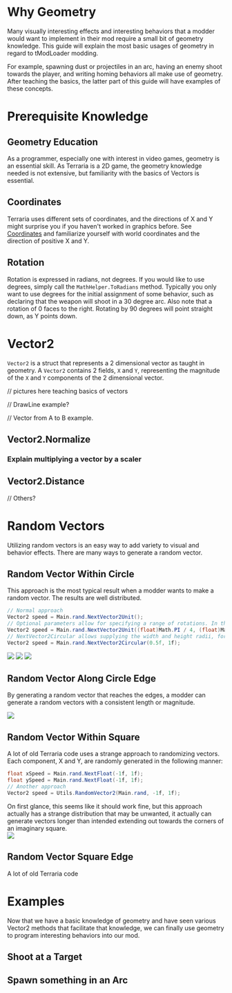 # Why Geometry
Many visually interesting effects and interesting behaviors that a modder would want to implement in their mod require a small bit of geometry knowledge. This guide will explain the most basic usages of geometry in regard to tModLoader modding.

For example, spawning dust or projectiles in an arc, having an enemy shoot towards the player, and writing homing behaviors all make use of geometry. After teaching the basics, the latter part of this guide will have examples of these concepts.

# Prerequisite Knowledge
## Geometry Education
As a programmer, especially one with interest in video games, geometry is an essential skill. As Terraria is a 2D game, the geometry knowledge needed is not extensive, but familiarity with the basics of Vectors is essential.

## Coordinates
Terraria uses different sets of coordinates, and the directions of X and Y might surprise you if you haven't worked in graphics before. See [Coordinates](https://github.com/tModLoader/tModLoader/wiki/Coordinates) and familiarize yourself with world coordinates and the direction of positive X and Y.

## Rotation
Rotation is expressed in radians, not degrees. If you would like to use degrees, simply call the `MathHelper.ToRadians` method. Typically you only want to use degrees for the initial assignment of some behavior, such as declaring that the weapon will shoot in a 30 degree arc. Also note that a rotation of 0 faces to the right. Rotating by 90 degrees will point straight down, as Y points down. 

# Vector2
`Vector2` is a struct that represents a 2 dimensional vector as taught in geometry. A `Vector2` contains 2 fields, `X` and `Y`, representing the magnitude of the `X` and `Y` components of the 2 dimensional vector.

// pictures here teaching basics of vectors

// DrawLine example?

// Vector from A to B example.

## Vector2.Normalize

### Explain multiplying a vector by a scaler

## Vector2.Distance



// Others?

# Random Vectors
Utilizing random vectors is an easy way to add variety to visual and behavior effects. There are many ways to generate a random vector.

## Random Vector Within Circle
This approach is the most typical result when a modder wants to make a random vector. The results are well distributed.
```cs
// Normal approach
Vector2 speed = Main.rand.NextVector2Unit();
// Optional parameters allow for specifying a range of rotations. In this example, the start rotation is  Math.PI / 4 and it can be up to Math.PI / 2 more than that.
Vector2 speed = Main.rand.NextVector2Unit((float)Math.PI / 4, (float)Math.PI / 2);
// NextVector2Circular allows supplying the width and height radii, for an oval distribution
Vector2 speed = Main.rand.NextVector2Circular(0.5f, 1f);
```    
![](https://i.imgur.com/RJZuLoA.png)     ![](https://i.imgur.com/N6XF5CZ.png)    ![](https://i.imgur.com/wGW3hFn.png)    


## Random Vector Along Circle Edge
By generating a random vector that reaches the edges, a modder can generate a random vectors with a consistent length or magnitude.    

![](https://thumbs.gfycat.com/BlandDismalGnu-size_restricted.gif)    

## Random Vector Within Square
A lot of old Terraria code uses a strange approach to randomizing vectors. Each component, X and Y, are randomly generated in the following manner:   
```cs
float xSpeed = Main.rand.NextFloat(-1f, 1f);
float ySpeed = Main.rand.NextFloat(-1f, 1f);
// Another approach
Vector2 speed = Utils.RandomVector2(Main.rand, -1f, 1f);
```
On first glance, this seems like it should work fine, but this approach actually has a strange distribution that may be unwanted, it actually can generate vectors longer than intended extending out towards the corners of an imaginary square.     
![](https://i.imgur.com/rmPZlwk.png)    

## Random Vector Square Edge
A lot of old Terraria code 

# Examples
Now that we have a basic knowledge of geometry and have seen various Vector2 methods that facilitate that knowledge, we can finally use geometry to program interesting behaviors into our mod.

## Shoot at a Target

## Spawn something in an Arc




